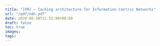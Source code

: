 ```yaml
---
title: "[FR] — Caching architecture for Information Centric Networks"
url: "/pdf/ndn.pdf"
date: 2020-06-30T11:55:00+00:00
draft: false
toc: true
images:
tags:
---
```

